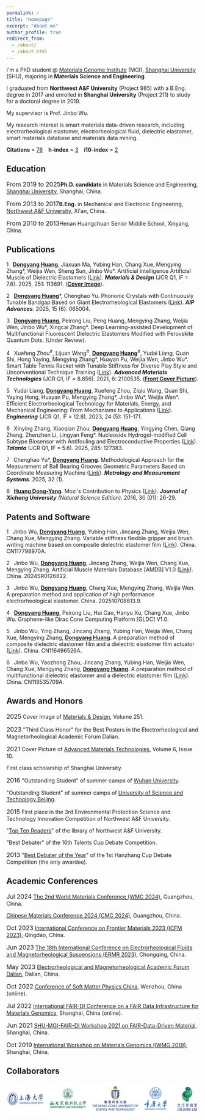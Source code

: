 ```yaml
---
permalink: /
title: "Homepage"
excerpt: "About me"
author_profile: true
redirect_from: 
  - /about/
  - /about.html
---
```


I'm a PhD student @ [Materials Genome Institute](https://mgi.shu.edu.cn/) (MGI), [Shanghai University](https://www.shu.edu.cn/) (SHU), majoring in **Materials Science and Engineering**.

I graduated from **Northwest A&F University** (Project 985) with a B.Eng. degree in 2017 and enrolled in **Shanghai University** (Project 211) to study for a doctoral degree in 2019.

My supervisor is Prof. Jinbo Wu.

My research interest is smart materials data-driven research, including electrorheological elastomer, electrorheological fluid, dielectric elastomer, smart materials database and materials data mining.

**Citations** = [76](https://scholar.google.com/citations?user=2MzGV54AAAAJ&hl=en) &ensp; **h-index** = [3](https://scholar.google.com/citations?user=2MzGV54AAAAJ&hl=en) &ensp; **i10-index** = [2](https://scholar.google.com/citations?user=2MzGV54AAAAJ&hl=en)


Education
------
<font size=3>From 2019 to 2025</font>**Ph.D. candidate** in Materials Science and Engineering, [Shanghai University](https://www.shu.edu.cn), Shanghai, China.

<font size=3>From 2013 to 2017</font>**B.Eng.** in Mechanical and Electronic Engineering, [Northwest A&F University](https://www.nwafu.edu.cn), Xi'an, China.

<font size=3>From 2010 to 2013</font>Henan Huangchuan Senior Middle School, Xinyang, China.

Publications
------
1 &ensp;**<u>Dongyang Huang</u>**, Jiaxuan Ma, Yubing Han, Chang Xue, Mengying Zhang\*, Weijia Wen, Sheng Sun, Jinbo Wu\*. Artificial Intelligence Artificial Muscle of Dielectric Elastomers ([Link](https://doi.org/10.1016/j.matdes.2025.113691)). ***Materials & Design*** (JCR Q1, IF = 7.6). 2025, 251: 113691. (**<u>Cover Image</u>**).

2 &ensp;**<u>Dongyang Huang</u>**\*, Chenghao Yu. Phononic Crystals with Continuously Tunable Bandgap Based on Giant Electrorheological Elastomers ([Link](https://doi.org/10.1063/5.0261266)). ***AIP Advances***. 2025, 15 (6): 065004.

3 &ensp;**<u>Dongyang Huang</u>**, Peirong Liu, Peng Huang, Mengying Zhang, Weijia Wen, Jinbo Wu\*, Xingcai Zhang\*. Deep Learning-assisted Development of Multifunctional Fluorescent Dielectric Elastomers Modified with Perovskite Quantum Dots. (Under Review).

4 &ensp;Xuefeng Zhou<sup>#</sup>, Lijuan Wang<sup>#</sup>, **<u>Dongyang Huang</u>**<sup>#</sup>, Yudai Liang, Quan Shi, Hong Yaying, Mengying Zhang\*, Huayan Pu, Weijia Wen, Jinbo Wu\*. Smart Table Tennis Racket with Tunable Stiffness for Diverse Play Style and Unconventional Technique Training ([Link](https://doi.org/10.1002/admt.202100535)). ***Advanced Materials Technologies*** (JCR Q1, IF = 8.856). 2021, 6: 2100535. (**<u>Front Cover Picture</u>**).

5 &ensp;Yudai Liang, **<u>Dongyang Huang</u>**, Xuefeng Zhou, Ziqiu Wang, Quan Shi, Yaying Hong, Huayan Pu, Mengying Zhang\*, Jinbo Wu\*, Weijia Wen\*. Efficient Electrorheological Technology for Materials, Energy, and Mechanical Engineering: From Mechanisms to Applications ([Link](https://doi.org/10.1016/j.eng.2022.01.014)). ***Engineering*** (JCR Q1, IF = 12.8). 2023, 24 (5): 151-171.

6 &ensp;Xinying Zhang, Xiaoqian Zhou, **<u>Dongyang Huang</u>**, Yingying Chen, Qiang Zhang, Zhenzhen Li, Lingyan Feng\*. Nucleoside Hydrogel-modified Cell Subtype Biosensor with Antifouling and Electroconductive Properties ([Link](https://www.sciencedirect.com/science/article/pii/S003991402401765X)). ***Talanta*** (JCR Q1, IF = 5.6). 2025, 285: 127383.

7 &ensp;Chenghao Yu\*, **<u>Dongyang Huang</u>**. Methodological Approach for the Measurement of Ball Bearing Grooves Geometric Parameters Based on Coordinate Measuring Machine ([Link](https://www.czasopisma.pan.pl/dlibra/publication/152776/edition/134759/content)). ***Metrology and Measurement Systems***. 2025, 32 (1).

8 &ensp;**<u>Huang Dong-Yang</u>**. Mozi's Contribution to Physics ([Link](https://link.cnki.net/doi/10.16104/j.issn.1673-1891.2016.01.008)). ***Journal of Xichang University*** *(Natural Science Edition)*. 2016, 30 (01): 26-29.

Patents and Software
------
1 &ensp;Jinbo Wu, **<u>Dongyang Huang</u>**, Yubing Han, Jincang Zhang, Weijia Wen, Chang Xue, Mengying Zhang. Variable stiffness flexible gripper and brush writing machine based on composite dielectric elastomer film ([Link](https://kns.cnki.net/kcms2/article/abstract?v=k15566fjT2lvmwzpPqzYnxf15lX3SjtIjj1XsEqzMwuZ1TG5oVCt6xcyna2l7wQNdS1QJZ6whzEUyUi9f_L-M4pMhMBaNfCRSK6blNUZ5Ff0ecflNXvTDps0vDfIZXDBK55Lz1rkdYrMWhmhaXgf_eVFFGIJwmSFbBLyjjA8Sealg14C8OfvpwfvorlV0eY2rruT_i7yBdgJ-9snYRoL6Iwii88C3QBzF7E2FQ4Jx38=&uniplatform=NZKPT)). China. CN117798970A.

2 &ensp;Jinbo Wu, **<u>Dongyang Huang</u>**, Jincang Zhang, Weijia Wen, Chang Xue, Mengying Zhang. Artificial Muscle Materials Database [AMDB] V1.0 ([Link](https://dongyanghuang.github.io/images/software.png)). China. 2024SR0126822.

3 &ensp;Jinbo Wu, **<u>Dongyang Huang</u>**, Chang Xue, Mengying Zhang, Weijia Wen. A preparation method and application of high performance electrorheological elastomer. China. 202510708613.9.

4 &ensp;**<u>Dongyang Huang</u>**, Peirong Liu, Hui Cao, Hanyu Xu, Chang Xue, Jinbo Wu. Graphene-like Dirac Cone Computing Platform [GLDC] V1.0.

5 &ensp;Jinbo Wu, Ying Zhang, Jincang Zhang, Yubing Han, Weijia Wen, Chang Xue, Mengying Zhang, **<u>Dongyang Huang</u>**. A preparation method of composite dielectric elastomer film and a dielectric elastomer film actuator ([Link](https://kns.cnki.net/kcms2/article/abstract?v=k15566fjT2mlaGofGAX3UNsbQm0ksiNZgvlz-6WAm-UvutqXcmta5suMpcL7_S7mm1iv85JOl6PnKp_pmxd2odm-5XM9XUuPTFy3IDO1MRZAEKh_7kfxCyKPjeqhYAQhHDE5ps4gFh0K_coyE9scRAn8Ohgf8QD1P1c1vDlheEPZklwwTtUp2lk3_wwFXHpwe3lB3a_fnDdis6fMGLsZk0UFjF9eUv1gxEp1cdXInSDxVTUEzDxkQvHq9Eh58wlarK0Ex7fW30PxgIaTAqUa1mFujFai-dZcb8ijnXRShVJNqz0AGbAcMxd3eMRZTVwrG0qrQDMr_oMXm3ojJttyetFCq5syxWq2ZcL-Jd6rRaTsbhOzS5iBuL52aepvviacSO9HENQzXnspAEzRTGVLyIg9dQpUSnjy&uniplatform=NZKPT)). China. CN116496526A.

6 &ensp;Jinbo Wu, Yaozhong Zhou, Jincang Zhang, Yubing Han, Weijia Wen, Chang Xue, Mengying Zhang, **<u>Dongyang Huang</u>**. A preparation method of multifunctional dielectric elastomer and a dielectric elastomer film ([Link](https://kns.cnki.net/kcms2/article/abstract?v=k15566fjT2nEUzcowggPBJboumSh6XE8zvJcGthBowVZ3FgvsubUAl4adDyhnByQr9iNJD6uTMFvQnyY8iYRLdJvznl8Y_ZBIMllY89S6XPvBS4bzddIOPP1JoeArv_JKDFv-cFBqSaf522bX8oA83jU7RaGVUqWUo-xzXrVfhEezasxxO85e8MItsfLGvR8eWRcukzdZ4CDS0d6nS3hHl3DeGl1dBkqk87Bv5TBk0j9ElLxBowLZ0KqqQXU22X1AnKO16ST2ZQ=&uniplatform=NZKPT)). China. CN116535709A.

Awards and Honors
------
<font size=3>2025</font> Cover Image of [Materials & Design](https://www.sciencedirect.com/science/article/pii/S0264127525001741), Volume 251. 

<font size=3>2023</font> "Third Class Honor" for the Best Posters in the Electrorheological and Magnetorheological Academic Forum Dalian.

<font size=3>2021</font> Cover Picture of [Advanced Materials Technologies](https://onlinelibrary.wiley.com/toc/2365709x/2021/6/10), Volume 6, Issue 10. 

First class scholarship of Shanghai University.

<font size=3>2016</font> "Outstanding Student" of summer camps of [Wuhan University](https://www.whu.edu.cn/).

"Outstanding Student" of summer camps of [University of Science and Technology Beijing](https://www.ustb.edu.cn/). 

<font size=3>2015</font> First place in the 3rd Environmental Protection Science and Technology Innovation Competition of Northwest A&F University. 

"[Top Ten Readers](https://oldlib.nwsuaf.edu.cn/dzpx/283009.htm)" of the library of Northwest A&F University. 

"Best Debater" of the 16th Talents Cup Debate Competition. 

<font size=3>2013</font> "[Best Debater of the Year](https://news.nwafu.edu.cn/xstdx/fc748ac3f10b4a0fbd48e1ac2b249b7a.htm)" of the 1st Hanzhang Cup Debate Competition (the only awardee). 

Academic Conferences
------
<font size=3>Jul 2024</font> [The 2nd World Materials Conference (WMC 2024)](https://cmc2024.scimeeting.cn/en/web/index/20751), Guangzhou, China. 

[Chinese Materials Conference 2024 (CMC 2024)](https://cmc2024.scimeeting.cn/cn/web/index/), Guangzhou, China. 

<font size=3>Oct 2023</font> [International Conference on Frontier Materials 2023 (ICFM 2023)](http://icfm2023.org.cn/index.html), Qingdao, China. 

<font size=3>Jun 2023</font> [The 18th International Conference on Electrorheological Fluids and Magnetorheological Suspensions (ERMR 2023)](https://ermr2023.aconf.org/),  Chongqing, China. 

<font size=3>May 2023</font> [Electrorheological and Magnetorheological Academic Forum Dalian](https://cstam.org.cn/article/16778185154490368.html), Dalian, China.

<font size=3>Oct 2022</font> [Conference of Soft Matter Physics China](http://softmat2021.cpsjournals.cn/index.php?m=82), Wenzhou, China (online). 

<font size=3>Jul 2022</font> [International FAIR-DI Conference on a FAIR Data Infrastructure for Materials Genomics](https://mgi.shu.edu.cn/info/1063/3062.htm), Shanghai, China (online). 

<font size=3>Jun 2021</font> [SHU-MGI-FAIR-DI Workshop 2021 on FAIR-Data-Driven Material](https://www.fair-di.eu/events/workshop-louvain-2021/louvain-2021-home), Shanghai, China.

<font size=3>Oct 2019</font> [International Workshop on Materials Genomics (IWMG 2019)](https://mgi.shu.edu.cn/info/1063/1766.htm), Shanghai, China. 

Collaborators
------
<img src='/images/BOTTOMLOGOS.png'>
